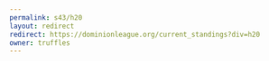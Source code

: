 ```yaml
---
permalink: s43/h20
layout: redirect
redirect: https://dominionleague.org/current_standings?div=h20
owner: truffles
---
```

